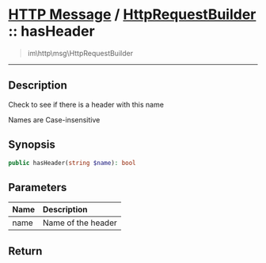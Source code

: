 # [HTTP Message](http.md) / [HttpRequestBuilder](http-HttpRequestBuilder.md) :: hasHeader
 > im\http\msg\HttpRequestBuilder
____

## Description
Check to see if there is a header with this name

Names are Case-insensitive

## Synopsis
```php
public hasHeader(string $name): bool
```

## Parameters
| Name | Description |
| :--- | :---------- |
| name | Name of the header |

## Return

